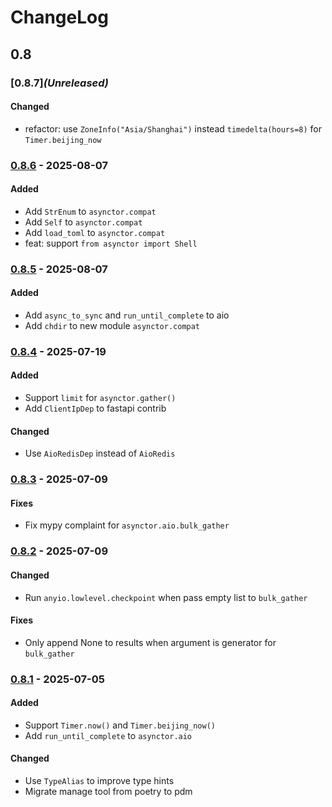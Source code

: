 # ChangeLog

## 0.8

### [0.8.7]*(Unreleased)*

#### Changed
- refactor: use `ZoneInfo("Asia/Shanghai")` instead `timedelta(hours=8)` for `Timer.beijing_now`

### [0.8.6](../../releases/tag/v0.8.6) - 2025-08-07

#### Added
- Add `StrEnum` to `asynctor.compat`
- Add `Self` to `asynctor.compat`
- Add `load_toml` to `asynctor.compat`
- feat: support `from asynctor import Shell`

### [0.8.5](../../releases/tag/v0.8.5) - 2025-08-07

#### Added
- Add `async_to_sync` and `run_until_complete` to aio
- Add `chdir` to new module `asynctor.compat`

### [0.8.4](../../releases/tag/v0.8.4) - 2025-07-19

#### Added
- Support `limit` for `asynctor.gather()`
- Add `ClientIpDep` to fastapi contrib

#### Changed
- Use `AioRedisDep` instead of `AioRedis`

### [0.8.3](../../releases/tag/v0.8.3) - 2025-07-09

#### Fixes
- Fix mypy complaint for `asynctor.aio.bulk_gather`

### [0.8.2](../../releases/tag/v0.8.2) - 2025-07-09

#### Changed
- Run `anyio.lowlevel.checkpoint` when pass empty list to `bulk_gather`

#### Fixes
- Only append None to results when argument is generator for `bulk_gather`

### [0.8.1](../../releases/tag/v0.8.1) - 2025-07-05

#### Added
- Support `Timer.now()` and `Timer.beijing_now()`
- Add `run_until_complete` to `asynctor.aio`

#### Changed
- Use `TypeAlias` to improve type hints
- Migrate manage tool from poetry to pdm
